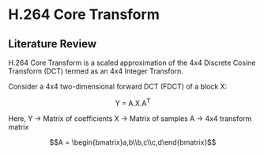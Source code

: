# H.264 Core Transform

## Literature Review
H.264 Core Transform is a scaled approximation of the 4x4 Discrete Cosine Transform (DCT) termed as an 4x4 Integer Transforn.

Consider a 4x4 two-dimensional forward DCT (FDCT) of a block X:
<p style="text-align:center;">Y = A.X.A<sup>T</sup></p>

Here,
Y -> Matrix of coefficients
X -> Matrix of samples
A -> 4x4 transform matrix


```math
A = \begin{bmatrix}a,b\\b,c\\c,d\end{bmatrix}
``` 
